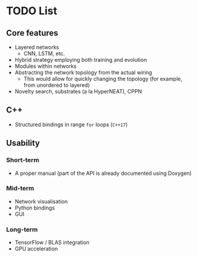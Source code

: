 # TODO List

## Core features
- Layered networks
    - CNN, LSTM, etc.
- Hybrid strategy employing both training and evolution
- Modules within networks
- Abstracting the network topology from the actual wiring
    - This would allow for quickly changing the topology (for example, from unordered to layered)
- Novelty search, substrates (a la HyperNEAT), CPPN

## C++
- Structured bindings in range `for` loops (`C++17`)

## Usability

### Short-term
- A proper manual (part of the API is already documented using Doxygen)

### Mid-term
- Network visualisation
- Python bindings
- GUI

### Long-term
- TensorFlow / BLAS integration
- GPU acceleration
